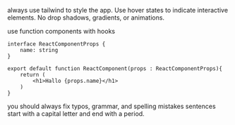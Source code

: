 always use tailwind to style the app.
Use hover states to indicate interactive elements.
No drop shadows, gradients, or animations.

use function components with hooks

```tsx
interface ReactComponentProps {
    name: string
}

export default function ReactComponent(props : ReactComponentProps){
    return (
        <h1>Hallo {props.name}</h1>
    )
}
```

you should always fix typos, grammar, and spelling mistakes
sentences start with a capital letter and end with a period.
